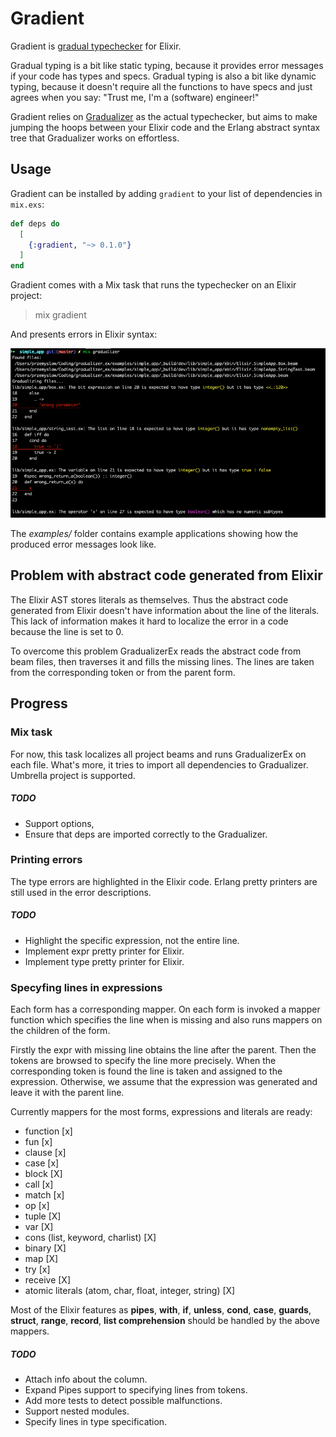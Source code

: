 # Gradient

Gradient is [gradual typechecker][siek:what-is-gt] for Elixir.

Gradual typing is a bit like static typing,
because it provides error messages if your code has types and specs.
Gradual typing is also a bit like dynamic typing,
because it doesn't require all the functions to have specs and just agrees when you say:
"Trust me, I'm a (software) engineer!" 

[siek:what-is-gt]: https://wphomes.soic.indiana.edu/jsiek/what-is-gradual-typing/

Gradient relies on [Gradualizer](https://github.com/josefs/Gradualizer) as the actual typechecker,
but aims to make jumping the hoops between your Elixir code and the Erlang abstract
syntax tree that Gradualizer works on effortless.


## Usage

Gradient can be installed by adding `gradient` to your list of dependencies in `mix.exs`:

```elixir
def deps do
  [
    {:gradient, "~> 0.1.0"}
  ]
end
```

Gradient comes with a Mix task that runs the typechecker on an Elixir project:

> mix gradient

And presents errors in Elixir syntax:

![Result after simple app analysis](examples/simple_app_result.png)

The _examples/_ folder contains example applications showing how the produced error messages look like.


## Problem with abstract code generated from Elixir

The Elixir AST stores literals as themselves. Thus the abstract code generated from Elixir doesn't have information about the line of the literals. This lack of information makes it hard to localize the error in a code because the line is set to 0.

To overcome this problem GradualizerEx reads the abstract code from beam files, then traverses it and fills the missing lines. The lines are taken from the corresponding token or from the parent form.


## Progress

### Mix task

For now, this task localizes all project beams and runs GradualizerEx on each file. What's more, it tries to import all dependencies to Gradualizer. Umbrella project is supported.

##### TODO

- Support options,
- Ensure that deps are imported correctly to the Gradualizer.

### Printing errors

The type errors are highlighted in the Elixir code. Erlang pretty printers are still used in the error descriptions.

##### TODO

- Highlight the specific expression, not the entire line.
- Implement expr pretty printer for Elixir.
- Implement type pretty printer for Elixir.

### Specyfing lines in expressions

Each form has a corresponding mapper. On each form is invoked a mapper function which specifies the line when is missing and also runs mappers on the children of the form.

Firstly the expr with missing line obtains the line after the parent. Then the tokens are browsed to specify the line more precisely. When the corresponding token is found the line is taken and assigned to the expression. Otherwise, we assume that the expression was generated and leave it with the parent line.

Currently mappers for the most forms, expressions and literals are ready:

- function [x]
- fun [x]
- clause [x]
- case [x]
- block [X]
- call [x]
- match [x]
- op [x]
- tuple [X]
- var [X]
- cons (list, keyword, charlist) [X]
- binary [X]
- map [X]
- try [x]
- receive [X]
- atomic literals (atom, char, float, integer, string) [X]

Most of the Elixir features as **pipes**, **with**, **if**, **unless**, **cond**, **case**, **guards**, **struct**, **range**, **record**, **list comprehension** should be handled by the above mappers.

##### TODO

- Attach info about the column.
- Expand Pipes support to specifying lines from tokens.
- Add more tests to detect possible malfunctions.
- Support nested modules.
- Specify lines in type specification.
